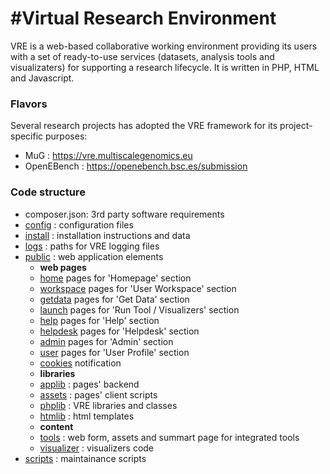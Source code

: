 #Virtual Research Environment 
=========

VRE is a web-based collaborative working environment providing its users with a set of ready-to-use services (datasets, analysis tools and visualizaters) for supporting a research lifecycle. It is written in PHP, HTML and Javascript.

### Flavors

Several research projects has adopted the VRE framework for its project-specific purposes:

- MuG : https://vre.multiscalegenomics.eu
- OpenEBench : https://openebench.bsc.es/submission


### Code structure

- composer.json: 3rd party software requirements
- [config](./config) : configuration files 
- [install](./install) : installation instructions and data 
- [logs](./logs) : paths for VRE logging files
- [public](./public) : web application elements
	- **web pages**
	- [home](./public/home) pages for 'Homepage' section
	- [workspace](./public/workpace) pages for 'User Workspace' section
	- [getdata](./public/getdata) pages for 'Get Data' section
	- [launch](./public/launch) pages for 'Run Tool / Visualizers' section
	- [help](./public/help) pages for 'Help' section
	- [helpdesk](./public/helpdesk) pages for 'Helpdesk' section
	- [admin](./public/admin) pages for 'Admin' section
	- [user](./public/user) pages for 'User Profile' section
	- [cookies](./public/cookies) notification
	- **libraries**
	- [applib](./public/applib) : pages' backend
	- [assets](./public/assets) : pages' client scripts
	- [phplib](./public/phplib) : VRE libraries and classes
	- [htmlib](./public/htmlib) : html templates
	- **content**
	- [tools](./public/tools) : web form, assets and summart page for integrated tools
	- [visualizer](./public/visualizer) : visualizers code
- [scripts](./scripts) : maintainance scripts
